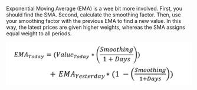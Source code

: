 Exponential Moving Average (EMA) is a wee bit more involved. First, you should find the SMA. Second, calculate the smoothing factor. Then, use your smoothing factor with the previous EMA to find a new value. In this way, the latest prices are given higher weights, whereas the SMA assigns equal weight to all periods.

![alt text](https://github.com/somiljain7/Xecon/blob/main/ema.png)
